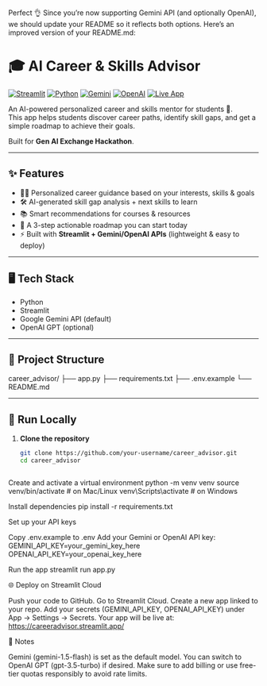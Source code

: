 Perfect 👌 Since you’re now supporting Gemini API (and optionally OpenAI), we should update your README so it reflects both options.
Here’s an improved version of your README.md:

# 🎓 AI Career & Skills Advisor

[![Streamlit](https://img.shields.io/badge/Streamlit-FF4B4B?style=for-the-badge&logo=streamlit&logoColor=white)](https://streamlit.io/)
[![Python](https://img.shields.io/badge/Python-3776AB?style=for-the-badge&logo=python&logoColor=white)](https://www.python.org/)
[![Gemini](https://img.shields.io/badge/Gemini_AI-4285F4?style=for-the-badge&logo=google&logoColor=white)](https://ai.google.dev/)
[![OpenAI](https://img.shields.io/badge/OpenAI-412991?style=for-the-badge&logo=openai&logoColor=white)](https://openai.com/)
[![Live App](https://img.shields.io/badge/Live_App-00C853?style=for-the-badge&logo=appveyor&logoColor=white)](https://careeradvisor.streamlit.app/)

An AI-powered personalized career and skills mentor for students 🚀.  
This app helps students discover career paths, identify skill gaps, and get a simple roadmap to achieve their goals.  

Built for **Gen AI Exchange Hackathon**.

---

## ✨ Features

- 🧑‍🎓 Personalized career guidance based on your interests, skills & goals  
- 🛠️ AI-generated skill gap analysis + next skills to learn  
- 📚 Smart recommendations for courses & resources  
- 📌 A 3-step actionable roadmap you can start today  
- ⚡ Built with **Streamlit + Gemini/OpenAI APIs** (lightweight & easy to deploy)  

---

## 🖥️ Tech Stack

- Python  
- Streamlit  
- Google Gemini API (default)  
- OpenAI GPT (optional)  

---

## 📂 Project Structure


career_advisor/
├── app.py
├── requirements.txt
├── .env.example
└── README.md

---

## 🚀 Run Locally

1. **Clone the repository**
   ```bash
   git clone https://github.com/your-username/career_advisor.git
   cd career_advisor



Create and activate a virtual environment
python -m venv venv
source venv/bin/activate  # on Mac/Linux
venv\Scripts\activate     # on Windows



Install dependencies
pip install -r requirements.txt



Set up your API keys

Copy .env.example to .env
Add your Gemini or OpenAI API key:
GEMINI_API_KEY=your_gemini_key_here
OPENAI_API_KEY=your_openai_key_here





Run the app
streamlit run app.py




🌐 Deploy on Streamlit Cloud

Push your code to GitHub.
Go to Streamlit Cloud.
Create a new app linked to your repo.
Add your secrets (GEMINI_API_KEY, OPENAI_API_KEY) under App → Settings → Secrets.
Your app will be live at:
https://careeradvisor.streamlit.app/




📌 Notes

Gemini (gemini-1.5-flash) is set as the default model.
You can switch to OpenAI GPT (gpt-3.5-turbo) if desired.
Make sure to add billing or use free-tier quotas responsibly to avoid rate limits.
